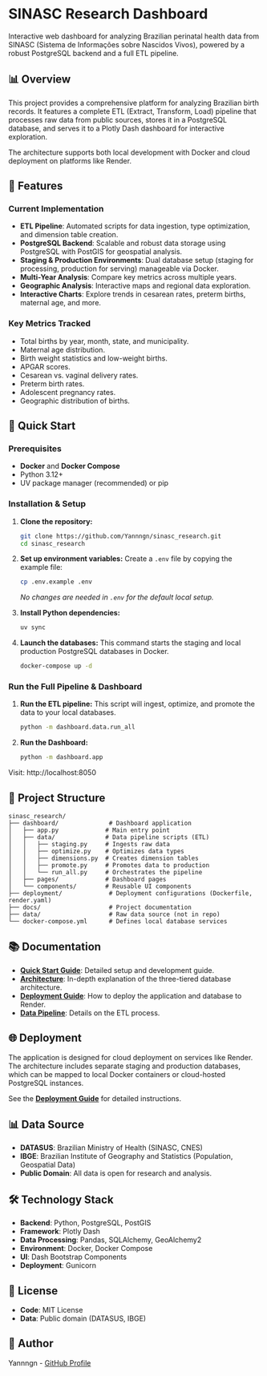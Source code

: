 # SINASC Research Dashboard

Interactive web dashboard for analyzing Brazilian perinatal health data from SINASC (Sistema de Informações sobre Nascidos Vivos), powered by a robust PostgreSQL backend and a full ETL pipeline.

## 📊 Overview

This project provides a comprehensive platform for analyzing Brazilian birth records. It features a complete ETL (Extract, Transform, Load) pipeline that processes raw data from public sources, stores it in a PostgreSQL database, and serves it to a Plotly Dash dashboard for interactive exploration.

The architecture supports both local development with Docker and cloud deployment on platforms like Render.

## 🎯 Features

### Current Implementation
- **ETL Pipeline**: Automated scripts for data ingestion, type optimization, and dimension table creation.
- **PostgreSQL Backend**: Scalable and robust data storage using PostgreSQL with PostGIS for geospatial analysis.
- **Staging & Production Environments**: Dual database setup (staging for processing, production for serving) manageable via Docker.
- **Multi-Year Analysis**: Compare key metrics across multiple years.
- **Geographic Analysis**: Interactive maps and regional data exploration.
- **Interactive Charts**: Explore trends in cesarean rates, preterm births, maternal age, and more.

### Key Metrics Tracked
- Total births by year, month, state, and municipality.
- Maternal age distribution.
- Birth weight statistics and low-weight births.
- APGAR scores.
- Cesarean vs. vaginal delivery rates.
- Preterm birth rates.
- Adolescent pregnancy rates.
- Geographic distribution of births.

## 🚀 Quick Start

### Prerequisites
- **Docker** and **Docker Compose**
- Python 3.12+
- UV package manager (recommended) or pip

### Installation & Setup

1.  **Clone the repository:**
    ```bash
    git clone https://github.com/Yannngn/sinasc_research.git
    cd sinasc_research
    ```

2.  **Set up environment variables:**
    Create a `.env` file by copying the example file:
    ```bash
    cp .env.example .env
    ```
    *No changes are needed in `.env` for the default local setup.*

3.  **Install Python dependencies:**
    ```bash
    uv sync
    ```

4.  **Launch the databases:**
    This command starts the staging and local production PostgreSQL databases in Docker.
    ```bash
    docker-compose up -d
    ```

### Run the Full Pipeline & Dashboard

1.  **Run the ETL pipeline:**
    This script will ingest, optimize, and promote the data to your local databases.
    ```bash
    python -m dashboard.data.run_all
    ```

2.  **Run the Dashboard:**
    ```bash
    python -m dashboard.app
    ```

Visit: http://localhost:8050

## 📁 Project Structure

```
sinasc_research/
├── dashboard/              # Dashboard application
│   ├── app.py             # Main entry point
│   ├── data/              # Data pipeline scripts (ETL)
│   │   ├── staging.py     # Ingests raw data
│   │   ├── optimize.py    # Optimizes data types
│   │   ├── dimensions.py  # Creates dimension tables
│   │   ├── promote.py     # Promotes data to production
│   │   └── run_all.py     # Orchestrates the pipeline
│   ├── pages/             # Dashboard pages
│   └── components/        # Reusable UI components
├── deployment/             # Deployment configurations (Dockerfile, render.yaml)
├── docs/                   # Project documentation
├── data/                   # Raw data source (not in repo)
└── docker-compose.yml      # Defines local database services
```

## 📚 Documentation

- **[Quick Start Guide](docs/QUICKSTART.md)**: Detailed setup and development guide.
- **[Architecture](docs/ARCHITECTURE.md)**: In-depth explanation of the three-tiered database architecture.
- **[Deployment Guide](docs/DEPLOYMENT_GUIDE.md)**: How to deploy the application and database to Render.
- **[Data Pipeline](docs/PIPELINE.md)**: Details on the ETL process.

## 🌐 Deployment

The application is designed for cloud deployment on services like Render. The architecture includes separate staging and production databases, which can be mapped to local Docker containers or cloud-hosted PostgreSQL instances.

See the **[Deployment Guide](docs/DEPLOYMENT_GUIDE.md)** for detailed instructions.

## 📊 Data Source

- **DATASUS**: Brazilian Ministry of Health (SINASC, CNES)
- **IBGE**: Brazilian Institute of Geography and Statistics (Population, Geospatial Data)
- **Public Domain**: All data is open for research and analysis.

## 🛠️ Technology Stack

- **Backend**: Python, PostgreSQL, PostGIS
- **Framework**: Plotly Dash
- **Data Processing**: Pandas, SQLAlchemy, GeoAlchemy2
- **Environment**: Docker, Docker Compose
- **UI**: Dash Bootstrap Components
- **Deployment**: Gunicorn

## 📄 License

- **Code**: MIT License
- **Data**: Public domain (DATASUS, IBGE)

## 👤 Author

Yannngn - [GitHub Profile](https://github.com/Yannngn)
